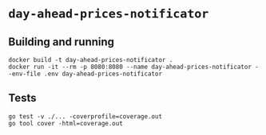 # `day-ahead-prices-notificator`

## Building and running

```shell
docker build -t day-ahead-prices-notificator .
docker run -it --rm -p 8080:8080 --name day-ahead-prices-notificator --env-file .env day-ahead-prices-notificator
```

## Tests

```shell
go test -v ./... -coverprofile=coverage.out
go tool cover -html=coverage.out
```

